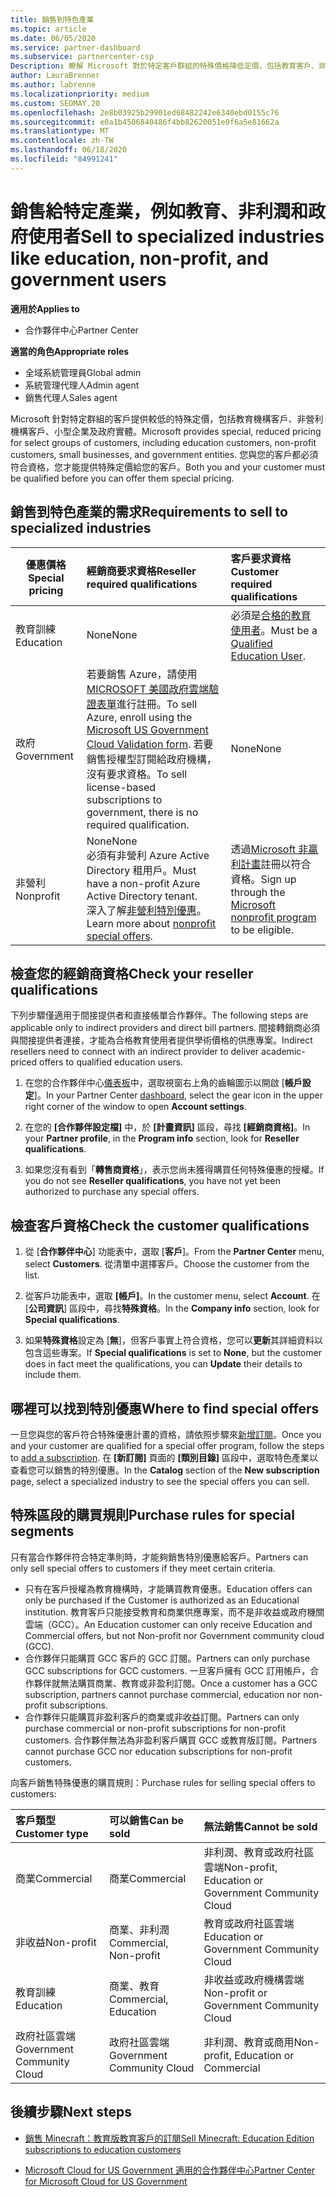 ```yaml
---
title: 銷售到特色產業
ms.topic: article
ms.date: 06/05/2020
ms.service: partner-dashboard
ms.subservice: partnercenter-csp
Description: 瞭解 Microsoft 對於特定客戶群組的特殊價格降低定價，包括教育客戶、非獲利客戶和政府使用者。
author: LauraBrenner
ms.author: labrenne
ms.localizationpriority: medium
ms.custom: SEOMAY.20
ms.openlocfilehash: 2e8b03925b29901ed68482242e6340ebd0155c76
ms.sourcegitcommit: e0a1b4506840486f4bb82620051e0f6a5e81662a
ms.translationtype: MT
ms.contentlocale: zh-TW
ms.lasthandoff: 06/18/2020
ms.locfileid: "84991241"
---
```

# <a name="sell-to-specialized-industries-like-education-non-profit-and-government-users"></a><span data-ttu-id="d3e87-103">銷售給特定產業，例如教育、非利潤和政府使用者</span><span class="sxs-lookup"><span data-stu-id="d3e87-103">Sell to specialized industries like education, non-profit, and government users</span></span>

<span data-ttu-id="d3e87-104">**適用於**</span><span class="sxs-lookup"><span data-stu-id="d3e87-104">**Applies to**</span></span>

- <span data-ttu-id="d3e87-105">合作夥伴中心</span><span class="sxs-lookup"><span data-stu-id="d3e87-105">Partner Center</span></span>

<span data-ttu-id="d3e87-106">**適當的角色**</span><span class="sxs-lookup"><span data-stu-id="d3e87-106">**Appropriate roles**</span></span>

- <span data-ttu-id="d3e87-107">全域系統管理員</span><span class="sxs-lookup"><span data-stu-id="d3e87-107">Global admin</span></span>
- <span data-ttu-id="d3e87-108">系統管理代理人</span><span class="sxs-lookup"><span data-stu-id="d3e87-108">Admin agent</span></span>
- <span data-ttu-id="d3e87-109">銷售代理人</span><span class="sxs-lookup"><span data-stu-id="d3e87-109">Sales agent</span></span>

<span data-ttu-id="d3e87-110">Microsoft 針對特定群組的客戶提供較低的特殊定價，包括教育機構客戶、非營利機構客戶、小型企業及政府實體。</span><span class="sxs-lookup"><span data-stu-id="d3e87-110">Microsoft provides special, reduced pricing for select groups of customers, including education customers, non-profit customers, small businesses, and government entities.</span></span> <span data-ttu-id="d3e87-111">您與您的客戶都必須符合資格，您才能提供特殊定價給您的客戶。</span><span class="sxs-lookup"><span data-stu-id="d3e87-111">Both you and your customer must be qualified before you can offer them special pricing.</span></span> 

## <a name="requirements-to-sell-to-specialized-industries"></a><span data-ttu-id="d3e87-112">銷售到特色產業的需求</span><span class="sxs-lookup"><span data-stu-id="d3e87-112">Requirements to sell to specialized industries</span></span>

|<span data-ttu-id="d3e87-113">**優惠價格**</span><span class="sxs-lookup"><span data-stu-id="d3e87-113">**Special pricing**</span></span>   |<span data-ttu-id="d3e87-114">**經銷商要求資格**</span><span class="sxs-lookup"><span data-stu-id="d3e87-114">**Reseller required qualifications**</span></span>   |<span data-ttu-id="d3e87-115">**客戶要求資格**</span><span class="sxs-lookup"><span data-stu-id="d3e87-115">**Customer required qualifications**</span></span>   |
|----------------------------|:---------------------------------|:------------------------------------------|
|<span data-ttu-id="d3e87-116">教育訓練</span><span class="sxs-lookup"><span data-stu-id="d3e87-116">Education</span></span>   |<span data-ttu-id="d3e87-117">None</span><span class="sxs-lookup"><span data-stu-id="d3e87-117">None</span></span>   | <span data-ttu-id="d3e87-118">必須是[合格的教育使用者](https://www.microsoftvolumelicensing.com/DocumentSearch.aspx?Mode=3&DocumentTypeId=7)。</span><span class="sxs-lookup"><span data-stu-id="d3e87-118">Must be a [Qualified Education User](https://www.microsoftvolumelicensing.com/DocumentSearch.aspx?Mode=3&DocumentTypeId=7).</span></span>   |
|<span data-ttu-id="d3e87-119">政府</span><span class="sxs-lookup"><span data-stu-id="d3e87-119">Government</span></span>   |<span data-ttu-id="d3e87-120">若要銷售 Azure，請使用[MICROSOFT 美國政府雲端驗證表單](https://azuregov.microsoft.com/csp)進行註冊。</span><span class="sxs-lookup"><span data-stu-id="d3e87-120">To sell Azure, enroll using the [Microsoft US Government Cloud Validation form](https://azuregov.microsoft.com/csp).</span></span> <span data-ttu-id="d3e87-121">若要銷售授權型訂閱給政府機構，沒有要求資格。</span><span class="sxs-lookup"><span data-stu-id="d3e87-121">To sell license-based subscriptions to government, there is no required qualification.</span></span>|   <span data-ttu-id="d3e87-122">None</span><span class="sxs-lookup"><span data-stu-id="d3e87-122">None</span></span>|
|<span data-ttu-id="d3e87-123">非營利</span><span class="sxs-lookup"><span data-stu-id="d3e87-123">Nonprofit</span></span>  |<span data-ttu-id="d3e87-124">None</span><span class="sxs-lookup"><span data-stu-id="d3e87-124">None</span></span><br/> <span data-ttu-id="d3e87-125">必須有非營利 Azure Active Directory 租用戶。</span><span class="sxs-lookup"><span data-stu-id="d3e87-125">Must have a non-profit Azure Active Directory tenant.</span></span><br/> <span data-ttu-id="d3e87-126">深入了解[非營利特別優惠](https://assetsprod.microsoft.com/mpn/nonprofit-skus-in-csp-faq.pdf)。</span><span class="sxs-lookup"><span data-stu-id="d3e87-126">Learn more about [nonprofit special offers](https://assetsprod.microsoft.com/mpn/nonprofit-skus-in-csp-faq.pdf).</span></span>   |<span data-ttu-id="d3e87-127">透過[Microsoft 非贏利計畫](https://nonprofit.microsoft.com/#/register)註冊以符合資格。</span><span class="sxs-lookup"><span data-stu-id="d3e87-127">Sign up through the [Microsoft nonprofit program](https://nonprofit.microsoft.com/#/register) to be eligible.</span></span>   |

## <a name="check-your-reseller-qualifications"></a><span data-ttu-id="d3e87-128">檢查您的經銷商資格</span><span class="sxs-lookup"><span data-stu-id="d3e87-128">Check your reseller qualifications</span></span>

<span data-ttu-id="d3e87-129">下列步驟僅適用于間接提供者和直接帳單合作夥伴。</span><span class="sxs-lookup"><span data-stu-id="d3e87-129">The following steps are applicable only to indirect providers and direct bill partners.</span></span> <span data-ttu-id="d3e87-130">間接轉銷商必須與間接提供者連接，才能為合格教育使用者提供學術價格的供應專案。</span><span class="sxs-lookup"><span data-stu-id="d3e87-130">Indirect resellers need to connect with an indirect provider to deliver academic-priced offers to qualified education users.</span></span>

1. <span data-ttu-id="d3e87-131">在您的合作夥伴中心[儀表板](https://partner.microsoft.com/dashboard)中，選取視窗右上角的齒輪圖示以開啟 [**帳戶設定**]。</span><span class="sxs-lookup"><span data-stu-id="d3e87-131">In your Partner Center [dashboard](https://partner.microsoft.com/dashboard), select the gear icon in the upper right corner of the window to open **Account settings**.</span></span>

2. <span data-ttu-id="d3e87-132">在您的 **\[合作夥伴設定檔\]** 中，於 **\[計畫資訊\]** 區段，尋找 **\[經銷商資格\]**。</span><span class="sxs-lookup"><span data-stu-id="d3e87-132">In your **Partner profile**, in the **Program info** section, look for **Reseller qualifications**.</span></span>

3. <span data-ttu-id="d3e87-133">如果您沒有看到「**轉售商資格**」，表示您尚未獲得購買任何特殊優惠的授權。</span><span class="sxs-lookup"><span data-stu-id="d3e87-133">If you do not see **Reseller qualifications**, you have not yet been authorized to purchase any special offers.</span></span>

## <a name="check-the-customer-qualifications"></a><span data-ttu-id="d3e87-134">檢查客戶資格</span><span class="sxs-lookup"><span data-stu-id="d3e87-134">Check the customer qualifications</span></span>

1. <span data-ttu-id="d3e87-135">從 [**合作夥伴中心**] 功能表中，選取 [**客戶**]。</span><span class="sxs-lookup"><span data-stu-id="d3e87-135">From the **Partner Center** menu, select **Customers**.</span></span> <span data-ttu-id="d3e87-136">從清單中選擇客戶。</span><span class="sxs-lookup"><span data-stu-id="d3e87-136">Choose the customer from the list.</span></span>

2. <span data-ttu-id="d3e87-137">從客戶功能表中，選取 **\[帳戶\]**。</span><span class="sxs-lookup"><span data-stu-id="d3e87-137">In the customer menu, select **Account**.</span></span> <span data-ttu-id="d3e87-138">在 [**公司資訊**] 區段中，尋找**特殊資格**。</span><span class="sxs-lookup"><span data-stu-id="d3e87-138">In the **Company info** section, look for **Special qualifications**.</span></span>

3. <span data-ttu-id="d3e87-139">如果**特殊資格**設定為 [**無**]，但客戶事實上符合資格，您可以**更新**其詳細資料以包含這些專案。</span><span class="sxs-lookup"><span data-stu-id="d3e87-139">If **Special qualifications** is set to **None**, but the customer does in fact meet the qualifications, you can **Update** their details to include them.</span></span>

## <a name="where-to-find-special-offers"></a><span data-ttu-id="d3e87-140">哪裡可以找到特別優惠</span><span class="sxs-lookup"><span data-stu-id="d3e87-140">Where to find special offers</span></span>

<span data-ttu-id="d3e87-141">一旦您與您的客戶符合特殊優惠計畫的資格，請依照步驟來[新增訂閱](create-a-new-subscription.md)。</span><span class="sxs-lookup"><span data-stu-id="d3e87-141">Once you and your customer are qualified for a special offer program, follow the steps to [add a subscription](create-a-new-subscription.md).</span></span> <span data-ttu-id="d3e87-142">在 **\[新訂閱]** 頁面的 **\[類別目錄\]** 區段中，選取特色產業以查看您可以銷售的特別優惠。</span><span class="sxs-lookup"><span data-stu-id="d3e87-142">In the **Catalog** section of the **New subscription** page, select a specialized industry to see the special offers you can sell.</span></span>

## <a name="purchase-rules-for-special-segments"></a><span data-ttu-id="d3e87-143">特殊區段的購買規則</span><span class="sxs-lookup"><span data-stu-id="d3e87-143">Purchase rules for special segments</span></span>

<span data-ttu-id="d3e87-144">只有當合作夥伴符合特定準則時，才能夠銷售特別優惠給客戶。</span><span class="sxs-lookup"><span data-stu-id="d3e87-144">Partners can only sell special offers to customers if they meet certain criteria.</span></span> 

- <span data-ttu-id="d3e87-145">只有在客戶授權為教育機構時，才能購買教育優惠。</span><span class="sxs-lookup"><span data-stu-id="d3e87-145">Education offers can only be purchased if the Customer is authorized as an Educational institution.</span></span> <span data-ttu-id="d3e87-146">教育客戶只能接受教育和商業供應專案，而不是非收益或政府機關雲端（GCC）。</span><span class="sxs-lookup"><span data-stu-id="d3e87-146">An Education customer can only receive Education and Commercial offers, but not Non-profit nor Government community cloud (GCC).</span></span>
- <span data-ttu-id="d3e87-147">合作夥伴只能購買 GCC 客戶的 GCC 訂閱。</span><span class="sxs-lookup"><span data-stu-id="d3e87-147">Partners can only purchase GCC subscriptions for GCC customers.</span></span> <span data-ttu-id="d3e87-148">一旦客戶擁有 GCC 訂用帳戶，合作夥伴就無法購買商業、教育或非盈利訂閱。</span><span class="sxs-lookup"><span data-stu-id="d3e87-148">Once a customer has a GCC subscription, partners cannot purchase commercial, education nor non-profit subscriptions.</span></span> 
- <span data-ttu-id="d3e87-149">合作夥伴只能購買非盈利客戶的商業或非收益訂閱。</span><span class="sxs-lookup"><span data-stu-id="d3e87-149">Partners can only purchase commercial or non-profit subscriptions for non-profit customers.</span></span> <span data-ttu-id="d3e87-150">合作夥伴無法為非盈利客戶購買 GCC 或教育版訂閱。</span><span class="sxs-lookup"><span data-stu-id="d3e87-150">Partners cannot purchase GCC nor education subscriptions for non-profit customers.</span></span>

<span data-ttu-id="d3e87-151">向客戶銷售特殊優惠的購買規則：</span><span class="sxs-lookup"><span data-stu-id="d3e87-151">Purchase rules for selling special offers to customers:</span></span>

|<span data-ttu-id="d3e87-152">**客戶類型**</span><span class="sxs-lookup"><span data-stu-id="d3e87-152">**Customer type**</span></span>   |<span data-ttu-id="d3e87-153">**可以銷售**</span><span class="sxs-lookup"><span data-stu-id="d3e87-153">**Can be sold**</span></span>   |<span data-ttu-id="d3e87-154">**無法銷售**</span><span class="sxs-lookup"><span data-stu-id="d3e87-154">**Cannot be sold**</span></span>   |
|:----------------------------|:---------------------------------|:------------------------------------------|
| <span data-ttu-id="d3e87-155">商業</span><span class="sxs-lookup"><span data-stu-id="d3e87-155">Commercial</span></span> |<span data-ttu-id="d3e87-156">商業</span><span class="sxs-lookup"><span data-stu-id="d3e87-156">Commercial</span></span> | <span data-ttu-id="d3e87-157">非利潤、教育或政府社區雲端</span><span class="sxs-lookup"><span data-stu-id="d3e87-157">Non-profit, Education or Government Community Cloud</span></span> |
| <span data-ttu-id="d3e87-158">非收益</span><span class="sxs-lookup"><span data-stu-id="d3e87-158">Non-profit</span></span> |<span data-ttu-id="d3e87-159">商業、非利潤</span><span class="sxs-lookup"><span data-stu-id="d3e87-159">Commercial, Non-profit</span></span> | <span data-ttu-id="d3e87-160">教育或政府社區雲端</span><span class="sxs-lookup"><span data-stu-id="d3e87-160">Education or Government Community Cloud</span></span> |
| <span data-ttu-id="d3e87-161">教育訓練</span><span class="sxs-lookup"><span data-stu-id="d3e87-161">Education</span></span> |<span data-ttu-id="d3e87-162">商業、教育</span><span class="sxs-lookup"><span data-stu-id="d3e87-162">Commercial, Education</span></span> | <span data-ttu-id="d3e87-163">非收益或政府機構雲端</span><span class="sxs-lookup"><span data-stu-id="d3e87-163">Non-profit or Government Community Cloud</span></span> |
| <span data-ttu-id="d3e87-164">政府社區雲端</span><span class="sxs-lookup"><span data-stu-id="d3e87-164">Government Community Cloud</span></span> |<span data-ttu-id="d3e87-165">政府社區雲端</span><span class="sxs-lookup"><span data-stu-id="d3e87-165">Government Community Cloud</span></span> | <span data-ttu-id="d3e87-166">非利潤、教育或商用</span><span class="sxs-lookup"><span data-stu-id="d3e87-166">Non-profit, Education or Commercial</span></span> |

## <a name="next-steps"></a><span data-ttu-id="d3e87-167">後續步驟</span><span class="sxs-lookup"><span data-stu-id="d3e87-167">Next steps</span></span>

- [<span data-ttu-id="d3e87-168">銷售 Minecraft：教育版教育客戶的訂閱</span><span class="sxs-lookup"><span data-stu-id="d3e87-168">Sell Minecraft: Education Edition subscriptions to education customers</span></span>](minecraft-subscriptions.md)

- [<span data-ttu-id="d3e87-169">Microsoft Cloud for US Government 適用的合作夥伴中心</span><span class="sxs-lookup"><span data-stu-id="d3e87-169">Partner Center for Microsoft Cloud for US Government</span></span>](partner-center-for-microsoft-us-govt-cloud.md)
